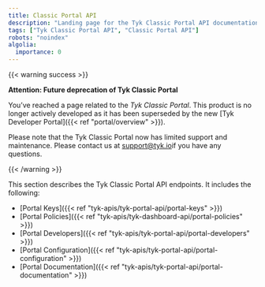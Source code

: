 ```yaml
---
title: Classic Portal API
description: "Landing page for the Tyk Classic Portal API documentation"
tags: ["Tyk Classic Portal API", "Classic Portal API"]
robots: "noindex"
algolia:
  importance: 0
---
```


{{< warning success >}}

**Attention: Future deprecation of Tyk Classic Portal**

You’ve reached a page related to the *Tyk Classic Portal*. This product is no longer actively developed as it
has been superseded by the new [Tyk Developer Portal]({{< ref "portal/overview" >}}).

Please note that the Tyk Classic Portal now has limited support and maintenance. Please contact us at
[support@tyk.io](<mailto:support@tyk.io?subject=Tyk classic developer portal>)if you have any questions.

{{< /warning >}}


This section describes the Tyk Classic Portal API endpoints. It includes the following:

* [Portal Keys]({{< ref "tyk-apis/tyk-portal-api/portal-keys" >}})
* [Portal Policies]({{< ref "tyk-apis/tyk-dashboard-api/portal-policies" >}})
* [Portal Developers]({{< ref "tyk-apis/tyk-portal-api/portal-developers" >}})
* [Portal Configuration]({{< ref "tyk-apis/tyk-portal-api/portal-configuration" >}})
* [Portal Documentation]({{< ref "tyk-apis/tyk-portal-api/portal-documentation" >}})